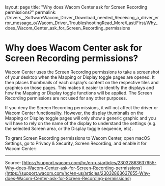 layout: page
title: "Why does Wacom Center ask for Screen Recording permissions?"
permalink: /Drivers__SoftwareWacom_Driver_Download_needed_Receiving_a_driver_error_message_o/Wacom_Driver_TroubleshootingRead_More/Last/First/Why_does_Wacom_Center_ask_for_Screen_Recording_permissions

# Why does Wacom Center ask for Screen Recording permissions?

Wacom Center uses the Screen Recording permissions to take a screenshot of your desktop when the Mapping or Display toggle pages are opened. It then places thumbnails of each display’s content on the respective tiles and graphics on those pages. This makes it easier to identify the displays and how the Mapping or Display toggle functions will be applied. The Screen Recording permissions are not used for any other purposes.


If you deny the Screen Recording permissions, it will not affect the driver or Wacom Center functionality. However, the display thumbnails on the Mapping or Display toggle pages will only show a generic graphic and you will have to rely on the name of the display to understand the settings (e.g. the selected Screen area, or the Display toggle sequence, etc).


To grant Screen Recording permissions to Wacom Center, open macOS Settings, go to Privacy & Security, Screen Recording, and enable it for Wacom Center:

---
Source: [https://support.wacom.com/hc/en-us/articles/23032863637655-Why-does-Wacom-Center-ask-for-Screen-Recording-permissions](https://support.wacom.com/hc/en-us/articles/23032863637655-Why-does-Wacom-Center-ask-for-Screen-Recording-permissions)
